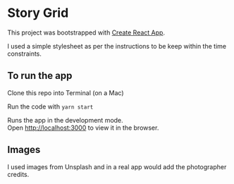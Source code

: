 # Story Grid

This project was bootstrapped with [Create React App](https://github.com/facebook/create-react-app).

I used a simple stylesheet as per the instructions to be keep within the time constraints. 

## To run the app

Clone this repo into Terminal (on a Mac)
  
Run the code with ```yarn start```

Runs the app in the development mode.\
Open [http://localhost:3000](http://localhost:3000) to view it in the browser.
  
## Images
  
I used images from Unsplash and in a real app would add the photographer credits.
